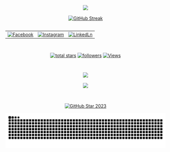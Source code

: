 <p align="center">
  <!-- Typing SVG by DenverCoder1 - https://github.com/DenverCoder1/readme-typing-svg -->
  <a href="https://github.com/DenverCoder1/readme-typing-svg">
    <img src="https://readme-typing-svg.demolab.com/?lines=Hello%20everyone;Welcome%20to%20my%20profile;Tuan%20Anh%20Sunday;Font%20bat%20la%20chinh&font=Fira%20Code&center=true&width=440&height=45&color=f75c7e&vCenter=true&pause=1000&size=22" /></a>
</p>   
               
<div align="Center">    
	<a href="https://git.io/streak-stats"><img src="https://streak-stats.demolab.com?user=TuanAnhNQ333&theme=dracula&border_radius=12&card_width=700&card_height=260&background=45%2C2C22E6D9%2CF0351FCC&ring=00F9FF&fire=FFFC00&stroke=EB5454&currStreakLabel=04EB00&currStreakNum=6764FFF9" alt="GitHub Streak" /></a>
</div>  

<br/>

<div align="Center">
	<table>
		<td><a href="https://www.facebook.com/ah.nqt?locale=vi_VN" target="_blank" rel="noreferrer"><img src="https://cdn-icons-png.flaticon.com/128/5968/5968764.png" width="50" height="50" alt="Facebook" tittle="Facebook" ></a></td>
		<td><a href="https://www.instagram.com/ah.nqt/" target="_blank" rel="noreferrer"><img src="https://cdn-icons-png.flaticon.com/128/2111/2111463.png" width="50" height="50" alt="Instagram" tittle="Instagram" ></a></td>
		<td><a href="https://www.linkedin.com/in/anh-nqt/" target="_blank" rel="noreferrer"><img src="https://cdn-icons-png.flaticon.com/128/3536/3536505.png" width="50" height="50" alt="LinkedLn" tittle="LinkedLn" ></a></td>
	</table>
</div>

<br/>

<!-- Social badges section -->
<!-- Badges with custom icons - https://github.com/DenverCoder1/custom-icon-badges -->
<!-- View counter - https://github.com/DenverCoder1/Simple-View-Counter -->
<p align="center">
  <a href="https://github.com/TuanAnhNQ333?tab=repositories&sort=stargazers">
    <img alt="total stars" title="Total stars on GitHub" src="https://custom-icon-badges.demolab.com/github/stars/TuanAnhNQ333?color=55960c&style=for-the-badge&labelColor=488207&logo=star"/></a>
  <a href="https://github.com/TuanAnhNQ333?tab=followers">
    <img alt="followers" title="Follow me on Github" src="https://custom-icon-badges.demolab.com/github/followers/TuanAnhNQ333?color=236ad3&labelColor=1155ba&style=for-the-badge&logo=person-add&label=Follow&logoColor=white"/></a>
  <a href="https://github.com/TuanAnhNQ333/"><img alt="Views" title="GitHub profile views" src="https://komarev.com/ghpvc/?username=TuanAnhNQ333&label=Profile%20Views&color=red&style=for-the-badge"/></a>
</p>

<br/>

<p align="center">
    <picture>
  <source
    srcset="https://github-readme-stats.vercel.app/api?username=TuanAnhNQ333&show_icons=true&theme=gruvbox"
    media="(prefers-color-scheme: dark)"
  />
  <source
    srcset="https://github-readme-stats.vercel.app/api?username=TuanAnhNQ333&show_icons=true"
    media="(prefers-color-scheme: light), (prefers-color-scheme: no-preference)"
  />
  <img src="https://github-readme-stats.vercel.app/api?username=TuanAnhNQ333&show_icons=true" />
</picture>
</p>


<p align="center">
  <!-- Typing SVG by DenverCoder1 - https://github.com/DenverCoder1/readme-typing-svg -->
  <a href="https://github.com/DenverCoder1/readme-typing-svg">
    <img src="https://readme-typing-svg.demolab.com/?lines=AH%20code%20his%20life;&font=Fira%20Code&center=true&width=440&height=45&color=f75c7e&vCenter=true&pause=1000&size=22" /></a>
</p>

<br/>


<!-- GitHub Star link -->
<p align="center">
  <a href="https://stars.github.com/profiles/denvercoder1/">
    <img src="https://github.com/DenverCoder1/DenverCoder1/assets/20955511/ca15be3f-d00b-438e-91f6-fb5568c1f632" alt="GitHub Star 2023"/></a>
</p>




</p>

<p align="center">
  <picture>
  <source media="(prefers-color-scheme: dark)" srcset="https://raw.githubusercontent.com/TuanAnhNQ333/TuanAnhNQ333/output/github-contribution-grid-snake-dark.svg">
  <source media="(prefers-color-scheme: light)" srcset="https://raw.githubusercontent.com/TuanAnhNQ333/TuanAnhNQ333/output/github-contribution-grid-snake.svg">
  <img alt="github contribution grid snake animation" src="https://raw.githubusercontent.com/TuanAnhNQ333/TuanAnhNQ333/output/github-contribution-grid-snake.svg">
</picture>


</p>


<!---

TuanAnhNQ333/TuanAnhNQ333 is a ✨ special ✨ repository because its `README.md` (this file) appears on your GitHub profile.
You can click the Preview link to take a look at your changes.
--->

